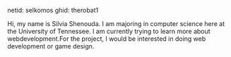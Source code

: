 netid: selkomos 
ghid: therobat1

Hi, my name is Silvia Shenouda. I am majoring in computer science here at the University of Tennessee. I am currently trying to learn more about webdevelopment.For the project, I would be interested in doing web development or game design.

